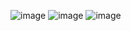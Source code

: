 ![image](https://github.com/user-attachments/assets/7575227d-c9cd-4948-9b9d-d2d278b71988)
![image](https://github.com/user-attachments/assets/1b9e41c1-bb69-485b-ba5a-f51015a0f08f)
![image](https://github.com/user-attachments/assets/0a2d04ae-9d1c-42fc-93b2-fc84e0b87a8e)
